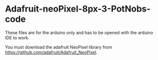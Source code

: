# Adafruit-neoPixel-8px-3-PotNobs-code

These files are for the arduino only and has to be opened with the arduino IDE to work.

You must download the adafruit NeoPixel library from https://github.com/adafruit/Adafruit_NeoPixel.

